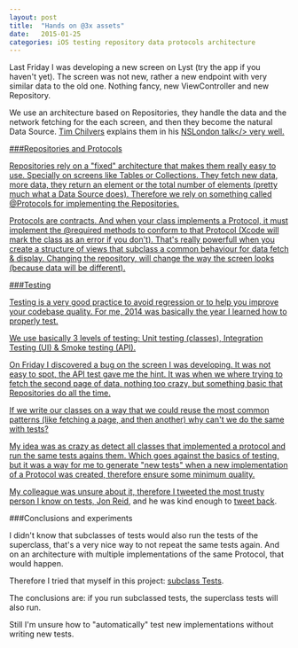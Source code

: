 ```yaml
---
layout: post
title:  "Hands on @3x assets"
date:   2015-01-25
categories: iOS testing repository data protocols architecture
---
```


Last Friday I was developing a new screen on Lyst (try the app if you haven't yet).
The screen was not new, rather a new endpoint with very similar data to the old one.
Nothing fancy, new ViewController and new Repository.

We use an architecture based on Repositories, they handle the data and the network fetching for the each screen, and then they become the natural Data Source. <a href="https://twitter.com/Chilvman">Tim Chilvers</a> explains them in his <a href="http://vimeopro.com/user20904333/nslondon/video/98274951">NSLondon talk</> very well.

###Repositories and Protocols

Repositories rely on a "fixed" architecture that makes them really easy to use. Specially on screens like Tables or Collections. They fetch new data, more data, they return an element or the total number of elements (pretty much what a Data Source does). Therefore we rely on something called @Protocols for implementing the Repositories.

Protocols are contracts. And when your class implements a Protocol, it must implement the @required methods to conform to that Protocol (Xcode will mark the class as an error if you don't). That's really powerfull when you create a structure of views that subclass a common behaviour for data fetch & display. Changing the repository, will change the way the screen looks (because data will be different).

###Testing

Testing is a very good practice to avoid regression or to help you improve your codebase quality.
For me, 2014 was basically the year I learned how to properly test.

We use basically 3 levels of testing: Unit testing (classes), Integration Testing (UI) & Smoke testing (API).

On Friday I discovered a bug on the screen I was developing. It was not easy to spot, the API test gave me the hint. It was when we where trying to fetch the second page of data, nothing too crazy, but something basic that Repositories do all the time.

If we write our classes on a way that we could reuse the most common patterns (like fetching a page, and then another) why can't we do the same with tests?

My idea was as crazy as detect all classes that implemented a protocol and run the same tests agains them. Which goes against the basics of testing, but it was a way for me to generate "new tests" when a new implementation of a Protocol was created, therefore ensure some minimum quality.

My colleague was unsure about it, therefore I tweeted the most trusty person I know on tests, <a href="https://twitter.com/qcoding">Jon Reid</a>, and he was kind enough to <a href="https://twitter.com/qcoding/status/558699636479623168">tweet back</a>.

###Conclusions and experiments

I didn't know that subclasses of tests would also run the tests of the superclass, that's a very nice way to not repeat the same tests again. And on an architecture with multiple implementations of the same Protocol, that would happen.

Therefore I tried that myself in this project: <a href="https://github.com/wolffan/subclassTesting">subclass Tests</a>.

The conclusions are: if you run subclassed tests, the superclass tests will also run.

Still I'm unsure how to "automatically" test new implementations without writing new tests.
